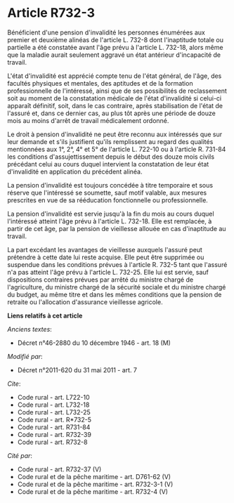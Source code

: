 # Article R732-3

Bénéficient d'une pension d'invalidité les personnes énumérées aux premier et deuxième alinéas de l'article L. 732-8 dont
l'inaptitude totale ou partielle a été constatée avant l'âge prévu à l'article L. 732-18, alors même que la maladie aurait
seulement aggravé un état antérieur d'incapacité de travail. 

L'état d'invalidité est apprécié compte tenu de l'état général, de l'âge, des facultés physiques et mentales, des aptitudes
et de la formation professionnelle de l'intéressé, ainsi que de ses possibilités de reclassement soit au moment de la
constatation médicale de l'état d'invalidité si celui-ci apparaît définitif, soit, dans le cas contraire, après stabilisation
de l'état de l'assuré et, dans ce dernier cas, au plus tôt après une période de douze mois au moins d'arrêt de travail
médicalement ordonné. 

Le droit à pension d'invalidité ne peut être reconnu aux intéressés que sur leur demande et s'ils justifient qu'ils
remplissent au regard des qualités mentionnées aux 1°, 2°, 4° et 5° de l'article L. 722-10 ou à l'article R. 731-84 les
conditions d'assujettissement depuis le début des douze mois civils précédant celui au cours duquel intervient la
constatation de leur état d'invalidité en application du précédent alinéa. 

La pension d'invalidité est toujours concédée à titre temporaire et sous réserve que l'intéressé se soumette, sauf motif
valable, aux mesures prescrites en vue de sa rééducation fonctionnelle ou professionnelle. 

La pension d'invalidité est servie jusqu'à la fin du mois au cours duquel l'intéressé atteint l'âge prévu à l'article L.
732-18. Elle est remplacée, à partir de cet âge, par la pension de vieillesse allouée en cas d'inaptitude au travail. 

La part excédant les avantages de vieillesse auxquels l'assuré peut prétendre à cette date lui reste acquise. Elle peut être
supprimée ou suspendue dans les conditions prévues à l'article R. 732-5 tant que l'assuré n'a pas atteint l'âge prévu à
l'article L. 732-25. Elle lui est servie, sauf dispositions contraires prévues par arrêté du ministre chargé de
l'agriculture, du ministre chargé de la sécurité sociale et du ministre chargé du budget, au même titre et dans les mêmes
conditions que la pension de retraite ou l'allocation d'assurance vieillesse agricole.

**Liens relatifs à cet article**

_Anciens textes_:

  - Décret n°46-2880 du 10 décembre 1946 - art. 18 (M)

_Modifié par_:

  - Décret n°2011-620 du 31 mai 2011 - art. 7

_Cite_:

  - Code rural - art. L722-10
  - Code rural - art. L732-18
  - Code rural - art. L732-25
  - Code rural - art. R*732-5
  - Code rural - art. R731-84
  - Code rural - art. R732-39
  - Code rural - art. R732-8

_Cité par_:

  - Code rural - art. R732-37 (V)
  - Code rural et de la pêche maritime - art. D761-62 (V)
  - Code rural et de la pêche maritime - art. R732-3-1 (V)
  - Code rural et de la pêche maritime - art. R732-4 (V)

